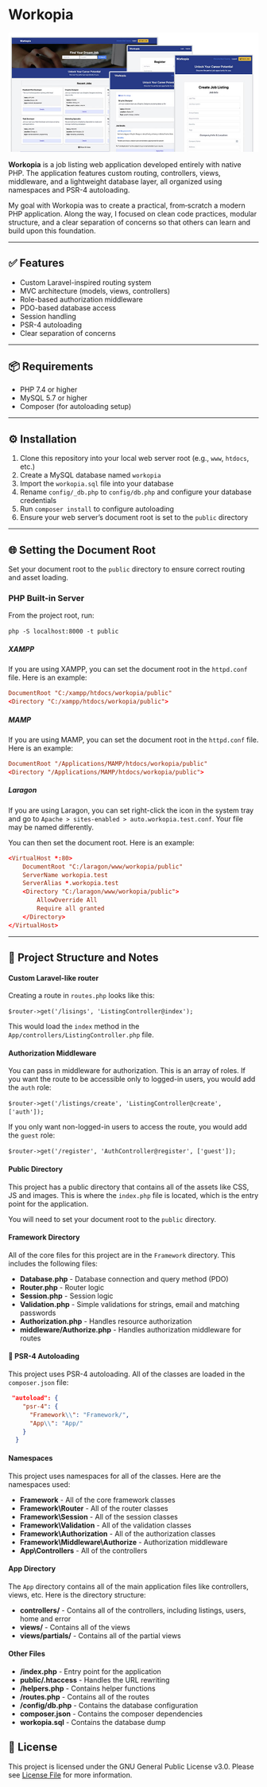 # Workopia

![Workopia Screenshot](/public/images/screen.jpg)

**Workopia** is a job listing web application developed entirely with native PHP. The application features custom routing, controllers, views, middleware, and a lightweight database layer, all organized using namespaces and PSR-4 autoloading.

My goal with Workopia was to create a practical, from‑scratch a modern PHP application. Along the way, I focused on clean code practices, modular structure, and a clear separation of concerns so that others can learn and build upon this foundation.

---

## ✅ Features

- Custom Laravel-inspired routing system  
- MVC architecture (models, views, controllers)  
- Role-based authorization middleware  
- PDO-based database access  
- Session handling  
- PSR-4 autoloading  
- Clear separation of concerns

---

## 📦 Requirements

- PHP 7.4 or higher  
- MySQL 5.7 or higher  
- Composer (for autoloading setup)

---

## ⚙️ Installation

1. Clone this repository into your local web server root (e.g., `www`, `htdocs`, etc.)  
2. Create a MySQL database named `workopia`  
3. Import the `workopia.sql` file into your database  
4. Rename `config/_db.php` to `config/db.php` and configure your database credentials  
5. Run `composer install` to configure autoloading  
6. Ensure your web server’s document root is set to the `public` directory  

---

## 🌐 Setting the Document Root

Set your document root to the `public` directory to ensure correct routing and asset loading.

### PHP Built-in Server

From the project root, run:

`php -S localhost:8000 -t public`


##### XAMPP

If you are using XAMPP, you can set the document root in the `httpd.conf` file. Here is an example:

```conf
DocumentRoot "C:/xampp/htdocs/workopia/public"
<Directory "C:/xampp/htdocs/workopia/public">
```

##### MAMP

If you are using MAMP, you can set the document root in the `httpd.conf` file. Here is an example:

```conf
DocumentRoot "/Applications/MAMP/htdocs/workopia/public"
<Directory "/Applications/MAMP/htdocs/workopia/public">
```

##### Laragon

If you are using Laragon, you can set right-click the icon in the system tray and go to `Apache > sites-enabled > auto.workopia.test.conf`. Your file may be named differently.

You can then set the document root. Here is an example:

```conf
<VirtualHost *:80>
    DocumentRoot "C:/laragon/www/workopia/public"
    ServerName workopia.test
    ServerAlias *.workopia.test
    <Directory "C:/laragon/www/workopia/public">
        AllowOverride All
        Require all granted
    </Directory>
</VirtualHost>
```

---

## 📁 Project Structure and Notes

#### Custom Laravel-like router

Creating a route in `routes.php` looks like this:

`$router->get('/lisings', 'ListingController@index');`

This would load the `index` method in the `App/controllers/ListingController.php` file.

#### Authorization Middleware

You can pass in middleware for authorization. This is an array of roles. If you want the route to be accessible only to logged-in users, you would add the `auth` role:

`$router->get('/listings/create', 'ListingController@create', ['auth']);`

If you only want non-logged-in users to access the route, you would add the `guest` role:

`$router->get('/register', 'AuthController@register', ['guest']);`

#### Public Directory

This project has a public directory that contains all of the assets like CSS, JS and images. This is where the `index.php` file is located, which is the entry point for the application.

You will need to set your document root to the `public` directory.

#### Framework Directory

All of the core files for this project are in the `Framework` directory. This includes the following files:

- **Database.php** - Database connection and query method (PDO)
- **Router.php** - Router logic
- **Session.php** - Session logic
- **Validation.php** - Simple validations for strings, email and matching passwords
- **Authorization.php** - Handles resource authorization
- **middleware/Authorize.php** - Handles authorization middleware for routes

#### 🔄 PSR-4 Autoloading

This project uses PSR-4 autoloading. All of the classes are loaded in the `composer.json` file:

```json
 "autoload": {
    "psr-4": {
      "Framework\\": "Framework/",
      "App\\": "App/"
    }
  }
```

#### Namespaces

This project uses namespaces for all of the classes. Here are the namespaces used:

- **Framework** - All of the core framework classes
- **Framework\Router** - All of the router classes
- **Framework\Session** - All of the session classes
- **Framework\Validation** - All of the validation classes
- **Framework\Authorization** - All of the authorization classes
- **Framework\Middleware\Authorize** - Authorization middleware
- **App\Controllers** - All of the controllers

#### App Directory

The `App` directory contains all of the main application files like controllers, views, etc. Here is the directory structure:

- **controllers/** - Contains all of the controllers, including listings, users, home and error
- **views/** - Contains all of the views
- **views/partials/** - Contains all of the partial views

#### Other Files

- **/index.php** - Entry point for the application
- **public/.htaccess** - Handles the URL rewriting
- **/helpers.php** - Contains helper functions
- **/routes.php** - Contains all of the routes
- **/config/db.php** - Contains the database configuration
- **composer.json** - Contains the composer dependencies
- **workopia.sql** - Contains the database dump

## 📃 License

This project is licensed under the GNU General Public License v3.0. Please see [License File](LICENSE) for more information.

